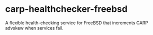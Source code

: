 # carp-healthchecker-freebsd
A flexible health-checking service for FreeBSD that increments CARP advskew when services fail.
